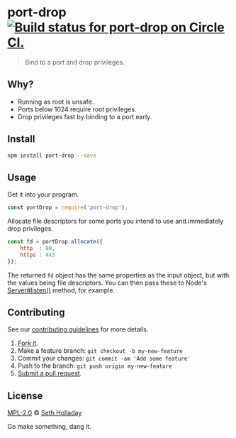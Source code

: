 # port-drop [![Build status for port-drop on Circle CI.](https://img.shields.io/circleci/project/sholladay/port-drop/master.svg "Circle Build Status")](https://circleci.com/gh/sholladay/port-drop "Port Drop Builds")

> Bind to a port and drop privileges.

## Why?

 - Running as root is unsafe.
 - Ports below 1024 require root privileges.
 - Drop privileges fast by binding to a port early.

## Install

```sh
npm install port-drop --save
```

## Usage

Get it into your program.

```js
const portDrop = require('port-drop');
```

Allocate file descriptors for some ports you intend to use and immediately drop privileges.

```js
const fd = portDrop.allocate({
    http  : 80,
    https : 443
});
```

The returned `fd` object has the same properties as the input object, but with the values being file descriptors. You can then pass these to Node's [Server#listen()](https://nodejs.org/api/http.html#http_server_listen_handle_callback) method, for example.

## Contributing

See our [contributing guidelines](https://github.com/sholladay/port-drop/blob/master/CONTRIBUTING.md "The guidelines for participating in this project.") for more details.

1. [Fork it](https://github.com/sholladay/port-drop/fork).
2. Make a feature branch: `git checkout -b my-new-feature`
3. Commit your changes: `git commit -am 'Add some feature'`
4. Push to the branch: `git push origin my-new-feature`
5. [Submit a pull request](https://github.com/sholladay/port-drop/compare "Submit code to this project for review.").

## License

[MPL-2.0](https://github.com/sholladay/port-drop/blob/master/LICENSE "The license for port-drop.") © [Seth Holladay](http://seth-holladay.com "Author of port-drop.")

Go make something, dang it.
